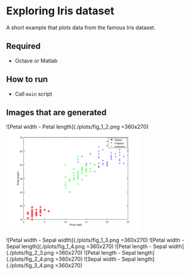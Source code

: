 # Exploring Iris dataset

A short example that plots data from the famous Iris dataset.

## Required
- Octave or Matlab

## How to run
- Call `main` script

## Images that are generated

![Petal width - Petal length](./plots/fig_1_2.png =360x270)
<img src="./plots/fig_1_2.png" width="360" height="270">

![Petal width - Sepal width](./plots/fig_1_3.png =360x270)
![Petal width - Sepal length](./plots/fig_1_4.png =360x270)
![Petal length - Sepal width](./plots/fig_2_3.png =360x270)
![Petal length - Sepal length](./plots/fig_2_4.png =360x270)
![Sepal width - Sepal length](./plots/fig_3_4.png =360x270)

